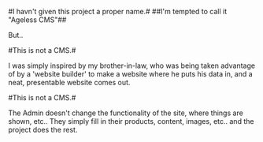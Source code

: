 #I havn't given this project a proper name.#
##I'm tempted to call it "Ageless CMS"##

But..

#This is not a CMS.#

I was simply inspired by my brother-in-law, who was being taken advantage of by a 'website builder' to make a website where he puts his data in, and a neat, presentable website comes out.

#This is not a CMS.#

The Admin doesn't change the functionality of the site, where things are shown, etc..  They simply fill in their products, content, images, etc.. and the project does the rest.

